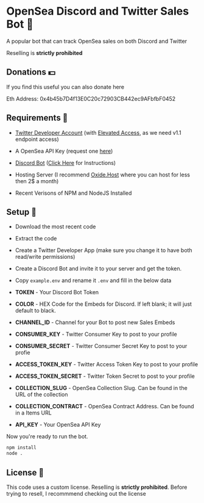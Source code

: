 # OpenSea Discord and Twitter Sales Bot 🤖

A popular bot that can track OpenSea sales on both Discord and Twitter

Reselling is **strictly prohibited**

## Donations 💵

If you find this useful you can also donate here

Eth Address: 0x4b45b7D4f13E0C20c72903CB442ec9AFbfbF0452

## Requirements 📝

- [Twitter Developer Account](https://developer.twitter.com/en/apply-for-access) (with [Elevated Access](https://developer.twitter.com/en/portal/products/elevated), as we need v1.1 endpoint access)

- A OpenSea API Key (request one [here](https://docs.opensea.io/reference/api-overview))

- [Discord Bot](https://discord.com/developers/applications) ([Click Here](https://discordpy.readthedocs.io/en/stable/discord.html) for Instructions)

- Hosting Server (I recommend [Oxide.Host](https://oxide.host/discord-bot-hosting?aff=80) where you can host for less then 2$ a month)

- Recent Verisons of NPM and NodeJS Installed

## Setup 🔧

- Download the most recent code

- Extract the code

- Create a Twitter Developer App (make sure you change it to have both read/write permissions)

- Create a Discord Bot and invite it to your server and get the token.

- Copy `example.env` and rename it `.env` and fill in the below data

- **TOKEN** - Your Discord Bot Token
- **COLOR** - HEX Code for the Embeds for Discord. If left blank; it will just default to black.
- **CHANNEL_ID** - Channel for your Bot to post new Sales Embeds
- **CONSUMER_KEY** - Twitter Consumer Key to post to your profile
- **CONSUMER_SECRET** - Twitter Consumer Secret Key to post to your profie
- **ACCESS_TOKEN_KEY** - Twitter Access Token Key to post to your profile
- **ACCESS_TOKEN_SECRET** - Twitter Token Secret to post to your profile
- **COLLECTION_SLUG** - OpenSea Collection Slug. Can be found in the URL of the collection
- **COLLECTION_CONTRACT** - OpenSea Contract Address. Can be found in a Items URL
- **API_KEY** - Your OpenSea API Key


Now you're ready to run the bot. 

```sh
npm install
node .
```

## License 📃

This code uses a custom license. Reselling is **strictly prohibited**. Before trying to resell, I recommmend checking out the license
